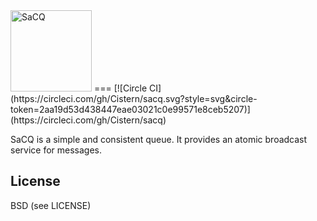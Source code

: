 <img src='http://i.imgur.com/rXOxiFf.png' width='130px' alt='SaCQ'/>
===
[![Circle CI](https://circleci.com/gh/Cistern/sacq.svg?style=svg&circle-token=2aa19d53d438447eae03021c0e99571e8ceb5207)](https://circleci.com/gh/Cistern/sacq)

SaCQ is a simple and consistent queue. It provides an atomic broadcast service for messages.

License
---
BSD (see LICENSE)
